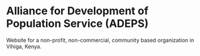 # Alliance for Development of Population Service (ADEPS)
Website for a non-profit, non-commercial, community based organization in Vihiga, Kenya.